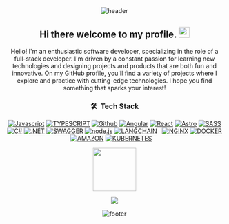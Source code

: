 <div align="center" width="100">
  <img src="https://capsule-render.vercel.app/api?color=0:1408d0,50:0860d0,100:08c4d0&height=250&section=header&text=Raul%20Developer%20&fontSize=30&type=waving&fontColor=fefefe&&animation=fadeIn"
  alt="header"/>
</div>



<div align="center">
  
  ## Hi there welcome to my profile. <img src="https://media.giphy.com/media/hvRJCLFzcasrR4ia7z/giphy.gif" width="25px"> 

  

  Hello! I'm an enthusiastic software developer, specializing in the role of a full-stack developer. I'm driven by a constant passion for learning new technologies and designing projects and products that are both fun and innovative. On my GitHub profile, you'll find a variety of projects where I explore and practice with cutting-edge technologies. I hope you find something that sparks your interest!


### 🛠 &nbsp;Tech Stack

<a href='https://developer.mozilla.org/es/docs/Web/JavaScript' target="_blank"><img alt='Javascript' src='https://img.shields.io/badge/Javascript-100000?style=for-the-badge&logo=Javascript&logoColor=white&labelColor=black&color=black'/></a>
<a href='https://www.typescriptlang.org/' target="_blank"><img alt='TYPESCRIPT' src='https://img.shields.io/badge/TYPESCRIPT-100000?style=for-the-badge&logo=TYPESCRIPT&logoColor=white&labelColor=black&color=black'/></a>
<a href='https://github.com/' target="_blank"><img alt='Github' src='https://img.shields.io/badge/Github-100000?style=for-the-badge&logo=Github&logoColor=white&labelColor=black&color=black'/></a>
<a href='https://angular.dev/' target="_blank"><img alt='Angular' src='https://img.shields.io/badge/Angular-100000?style=for-the-badge&logo=Angular&logoColor=white&labelColor=black&color=black'/></a>
<a href='https://es.react.dev/' target="_blank"><img alt='React' src='https://img.shields.io/badge/React-100000?style=for-the-badge&logo=React&logoColor=white&labelColor=black&color=black'/></a>
<a href='https://astro.build/' target="_blank"><img alt='Astro' src='https://img.shields.io/badge/Astro-100000?style=for-the-badge&logo=Astro&logoColor=white&labelColor=black&color=black'/></a>
<a href='https://getbem.com/' target="_blank"><img alt='SASS' src='https://img.shields.io/badge/CSS_/ SASS-100000?style=for-the-badge&logo=SASS&logoColor=white&labelColor=black&color=black'/></a>
<a href='https://es.wikipedia.org/wiki/C_Sharp' target="_blank"><img alt='C#' src='https://img.shields.io/badge/CSAHRP-100000?style=for-the-badge&logo=C#&logoColor=white&labelColor=black&color=black'/></a>
<a href='https://dotnet.microsoft.com/en-us/download' target="_blank"><img alt='.NET' src='https://img.shields.io/badge/NET_CORE-100000?style=for-the-badge&logo=.NET&logoColor=white&labelColor=black&color=black'/></a>
<a href='https://swagger.io/' target="_blank"><img alt='SWAGGER' src='https://img.shields.io/badge/SWAGGER-100000?style=for-the-badge&logo=SWAGGER&logoColor=white&labelColor=black&color=black'/></a>
<a href='https://nodejs.org/en/' target="_blank"><img alt='node.js' src='https://img.shields.io/badge/NODE_JS-100000?style=for-the-badge&logo=node.js&logoColor=white&labelColor=black&color=black'/></a>
<a href='https://www.langchain.com/' target="_blank"><img alt='LANGCHAIN' src='https://img.shields.io/badge/LANGCHAIN-100000?style=for-the-badge&logo=LANGCHAIN&logoColor=white&labelColor=black&color=black'/></a>
<a href='https://es.wikipedia.org/wiki/SQL' target="_blank"><img alt='' src='https://img.shields.io/badge/SQL-100000?style=for-the-badge&logo=&logoColor=white&labelColor=black&color=black'/></a>
<a href='https://www.mysql.com/' target="_blank"><img alt='' src='https://img.shields.io/badge/MSQL-100000?style=for-the-badge&logo=&logoColor=white&labelColor=black&color=black'/></a>
<a href='https://nginx.org/en/' target="_blank"><img alt='NGINX' src='https://img.shields.io/badge/NGINX-100000?style=for-the-badge&logo=NGINX&logoColor=white&labelColor=black&color=black'/></a>
<a href='https://www.docker.com/' target="_blank"><img alt='DOCKER' src='https://img.shields.io/badge/DOCKER-100000?style=for-the-badge&logo=DOCKER&logoColor=white&labelColor=black&color=black'/></a>
<a href='https://aws.amazon.com/es/free/?gclid=CjwKCAjw9p24BhB_EiwA8ID5BkctYpKuQPbTAZvFFT2pBdQb6v1fQ6KqAK4nlZPuZq6P_GV98avy-RoC_aAQAvD_BwE&trk=307cde03-1180-48b3-a852-0fd87ed68ac8&sc_channel=ps&ef_id=CjwKCAjw9p24BhB_EiwA8ID5BkctYpKuQPbTAZvFFT2pBdQb6v1fQ6KqAK4nlZPuZq6P_GV98avy-RoC_aAQAvD_BwE:G:s&s_kwcid=AL!4422!3!646924982326!e!!g!!aws!19636893789!147195440153&all-free-tier.sort-by=item.additionalFields.SortRank&all-free-tier.sort-order=asc&awsf.Free%20Tier%20Types=*all&awsf.Free%20Tier%20Categories=*all' target="_blank"><img alt='AMAZON' src='https://img.shields.io/badge/AWS-100000?style=for-the-badge&logo=AMAZON&logoColor=white&labelColor=black&color=black'/></a>
<a href='https://kubernetes.io/es/' target="_blank"><img alt='KUBERNETES' src='https://img.shields.io/badge/KUBERNETES-100000?style=for-the-badge&logo=KUBERNETES&logoColor=white&labelColor=black&color=black'/></a>
<a href='https://azure.microsoft.com/es-mx/free/search/?ef_id=_k_CjwKCAjw9p24BhB_EiwA8ID5Blke58exIMFLyfQwlPMia9O6-RO35tQbAVOyMwSkffBriHrB-hn7jhoC2YMQAvD_BwE_k_&OCID=AIDcmmxotgtm93_SEM__k_CjwKCAjw9p24BhB_EiwA8ID5Blke58exIMFLyfQwlPMia9O6-RO35tQbAVOyMwSkffBriHrB-hn7jhoC2YMQAvD_BwE_k_&gad_source=1&gclid=CjwKCAjw9p24BhB_EiwA8ID5Blke58exIMFLyfQwlPMia9O6-RO35tQbAVOyMwSkffBriHrB-hn7jhoC2YMQAvD_BwE' target="_blank"><img alt='' src='https://img.shields.io/badge/Microsoft_Azure-100000?style=for-the-badge&logo=&logoColor=white&labelColor=black&color=black'/></a>
<a href='https://www.redhat.com/es/technologies/cloud-computing/openshift/openshift-ai?sc_cid=7015Y0000048QmdQAE&gad_source=1&gclid=CjwKCAjw9p24BhB_EiwA8ID5Bh_sCA5f5JKDY841k18Qu0Ct5hqGSkj3ttUffJsKrSH7aBc9_Zb2XxoCaW0QAvD_BwE' target="_blank"><img alt='' src='https://img.shields.io/badge/OPEN_SHIFT-100000?style=for-the-badge&logo=&logoColor=white&labelColor=black&color=black'/></a>
<a href='https://www.java.com/es/' target="_blank"><img alt='' src='https://img.shields.io/badge/Sprint_BOOT-100000?style=for-the-badge&logo=&logoColor=white&labelColor=black&color=black'/></a>
<a href='https://www.java.com/es/' target="_blank"><img alt='' src='https://img.shields.io/badge/Spring_BOOT-100000?style=for-the-badge&logo=&logoColor=white&labelColor=black&color=black'/></a>


<img src="https://media.tenor.com/6vSZWYJVDp8AAAAi/thumbs-up-eric-cartman.gif" width="100px">


</div>






<!--profile visit count-->

<div align="center">
  
[![](https://visitcount.itsvg.in/api?id=RAULXDEV&label=Profile%20Views&color=1&icon=8&pretty=false)](https://visitcount.itsvg.in)

</div>

<!-- FOOTER -->
<div align="center" width="100">
  <img src="https://capsule-render.vercel.app/api?color=0:1408d0,50:0860d0,100:08c4d0&height=100&section=footer&fontSize=30&type=waving&fontColor=fefefe"
  alt="footer" />
</div>
